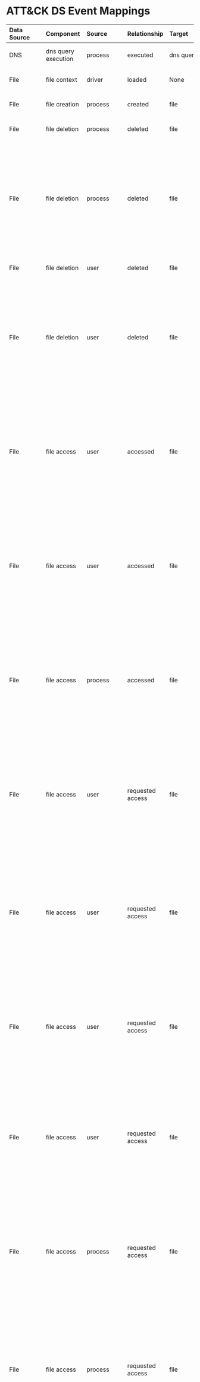 # ATT&CK DS Event Mappings

|Data Source|Component|Source|Relationship|Target|EventID|Event Name|Log Provider|Log Channel|Audit Category|Audit Sub-Category|Enable Commands| GPO Audit Policy|
| :---| :---| :---| :---| :---| :---| :---| :---| :---| :---| :---| :---| :---|
|DNS|dns query execution|process|executed|dns query|22|DNSEvent (DNS query).|Microsoft-Windows-Sysmon|Microsoft-Windows-Sysmon/Operational|DNSQuery|NA| `<DNSQuery onmatch="exclude" />` |NA|
|File|file context|driver|loaded|None|6|Driver loaded.|Microsoft-Windows-Sysmon|Microsoft-Windows-Sysmon/Operational|DriverLoad|NA| `<DriverLoad onmatch="exclude" />` |NA|
|File|file creation|process|created|file|11|FileCreate.|Microsoft-Windows-Sysmon|Microsoft-Windows-Sysmon/Operational|FileCreate|NA| `<FileCreate onmatch="exclude" />` |NA|
|File|file deletion|process|deleted|file|23|FileDelete (A file delete was detected).|Microsoft-Windows-Sysmon|Microsoft-Windows-Sysmon/Operational|FileDelete|NA| `<FileDelete onmatch="exclude" />` |NA|
|File|file deletion|process|deleted|file|4660|An object was deleted.|Microsoft-Windows-Security-Auditing|Security|Object Access|File System| `auditpol /set /subcategory:"File System" /success:enable /failure:enable` | Computer Configuration -> Windows Settings -> Security Settings -> Advanced Audit Policy Configuration -> System Audit Policies -> Object Access -> Audit File System |
|File|file deletion|user|deleted|file|23|FileDelete (A file delete was detected).|Microsoft-Windows-Sysmon|Microsoft-Windows-Sysmon/Operational|FileDelete|NA| `<FileDelete onmatch="exclude" />` |NA|
|File|file deletion|user|deleted|file|4660|An object was deleted.|Microsoft-Windows-Security-Auditing|Security|Object Access|File System| `auditpol /set /subcategory:"File System" /success:enable /failure:enable` | Computer Configuration -> Windows Settings -> Security Settings -> Advanced Audit Policy Configuration -> System Audit Policies -> Object Access -> Audit File System |
|File|file access|user|accessed|file|5145|A network share object was checked to see whether client can be granted desired access.|Microsoft-Windows-Security-Auditing|Security|Object Access|Detailed File Share| `auditpol /set /subcategory:"Detailed File Share" /success:enable /failure:enable` | Computer Configuration -> Windows Settings -> Security Settings -> Advanced Audit Policy Configuration -> System Audit Policies -> Object Access -> Audit Detailed File Share |
|File|file access|user|accessed|file|4663|An attempt was made to access an object.|Microsoft-Windows-Security-Auditing|Security|Object Access|File System| `auditpol /set /subcategory:"File System" /success:enable /failure:enable` | Computer Configuration -> Windows Settings -> Security Settings -> Advanced Audit Policy Configuration -> System Audit Policies -> Object Access -> Audit File System |
|File|file access|process|accessed|file|4663|An attempt was made to access an object.|Microsoft-Windows-Security-Auditing|Security|Object Access|File System| `auditpol /set /subcategory:"File System" /success:enable /failure:enable` | Computer Configuration -> Windows Settings -> Security Settings -> Advanced Audit Policy Configuration -> System Audit Policies -> Object Access -> Audit File System |
|File|file access|user|requested access|file|4656|A handle to an object was requested.|Microsoft-Windows-Security-Auditing|Security|Object Access|File System| `auditpol /set /subcategory:"File System" /success:enable /failure:enable` | Computer Configuration -> Windows Settings -> Security Settings -> Advanced Audit Policy Configuration -> System Audit Policies -> Object Access -> Audit File System |
|File|file access|user|requested access|file|4661|A handle to an object was requested.|Microsoft-Windows-Security-Auditing|Security|DS Access|Directory Service Access| `auditpol /set /subcategory:"Directory Service Access" /success:enable /failure:enable` | Computer Configuration -> Windows Settings -> Security Settings -> Advanced Audit Policy Configuration -> System Audit Policies -> DS Access -> Audit Directory Service Access |
|File|file access|user|requested access|file|4661|A handle to an object was requested.|Microsoft-Windows-Security-Auditing|Security|Object Access|SAM| `auditpol /set /subcategory:"SAM" /success:enable /failure:enable` | Computer Configuration -> Windows Settings -> Security Settings -> Advanced Audit Policy Configuration -> System Audit Policies -> Object Access -> Audit SAM |
|File|file access|user|requested access|file|4692|Backup of data protection master key was attempted.|Microsoft-Windows-Security-Auditing|Security|Detailed Tracking|DPAPI Activity| `auditpol /set /subcategory:"DPAPI Activity" /success:enable /failure:enable` | Computer Configuration -> Windows Settings -> Security Settings -> Advanced Audit Policy Configuration -> System Audit Policies -> Detailed Tracking -> Audit DPAPI Activity |
|File|file access|process|requested access|file|4656|A handle to an object was requested.|Microsoft-Windows-Security-Auditing|Security|Object Access|File System| `auditpol /set /subcategory:"File System" /success:enable /failure:enable` | Computer Configuration -> Windows Settings -> Security Settings -> Advanced Audit Policy Configuration -> System Audit Policies -> Object Access -> Audit File System |
|File|file access|process|requested access|file|4661|A handle to an object was requested.|Microsoft-Windows-Security-Auditing|Security|DS Access|Directory Service Access| `auditpol /set /subcategory:"Directory Service Access" /success:enable /failure:enable` | Computer Configuration -> Windows Settings -> Security Settings -> Advanced Audit Policy Configuration -> System Audit Policies -> DS Access -> Audit Directory Service Access |
|File|file access|process|requested access|file|4661|A handle to an object was requested.|Microsoft-Windows-Security-Auditing|Security|Object Access|SAM| `auditpol /set /subcategory:"SAM" /success:enable /failure:enable` | Computer Configuration -> Windows Settings -> Security Settings -> Advanced Audit Policy Configuration -> System Audit Policies -> Object Access -> Audit SAM |
|File|file modification|process|modified|file|2|A process changed a file creation time.|Microsoft-Windows-Sysmon|Microsoft-Windows-Sysmon/Operational|FileCreateTime|NA| `<FileCreateTime onmatch="exclude" />` |NA|
|File|file modification|process|modified|file|11|FileCreate.|Microsoft-Windows-Sysmon|Microsoft-Windows-Sysmon/Operational|FileCreate|NA| `<FileCreate onmatch="exclude" />` |NA|
|File|file modification|process|modified|file|4670|Permissions on an object were changed.|Microsoft-Windows-Security-Auditing|Security|Object Access|File System| `auditpol /set /subcategory:"File System" /success:enable /failure:enable` | Computer Configuration -> Windows Settings -> Security Settings -> Advanced Audit Policy Configuration -> System Audit Policies -> Object Access -> Audit File System |
|File|file modification|user|modified|file|4670|Permissions on an object were changed.|Microsoft-Windows-Security-Auditing|Security|Object Access|File System| `auditpol /set /subcategory:"File System" /success:enable /failure:enable` | Computer Configuration -> Windows Settings -> Security Settings -> Advanced Audit Policy Configuration -> System Audit Policies -> Object Access -> Audit File System |
|File|file share creation|user|created|file share|5142|A network share object was added.|Microsoft-Windows-Security-Auditing|Security|Object Access|File Share| `auditpol /set /subcategory:"File Share" /success:enable /failure:enable` | Computer Configuration -> Windows Settings -> Security Settings -> Advanced Audit Policy Configuration -> System Audit Policies -> Object Access -> Audit File Share |
|File|file share deletion|user|deleted|file share|5144|A network share object was deleted.|Microsoft-Windows-Security-Auditing|Security|Object Access|File Share| `auditpol /set /subcategory:"File Share" /success:enable /failure:enable` | Computer Configuration -> Windows Settings -> Security Settings -> Advanced Audit Policy Configuration -> System Audit Policies -> Object Access -> Audit File Share |
|File|file share access|user|accessed|file share|5140|A network share object was accessed.|Microsoft-Windows-Security-Auditing|Security|Object Access|File Share| `auditpol /set /subcategory:"File Share" /success:enable /failure:enable` | Computer Configuration -> Windows Settings -> Security Settings -> Advanced Audit Policy Configuration -> System Audit Policies -> Object Access -> Audit File Share |
|File|file share modification|user|modified|file share|5143|A network share object was modified.|Microsoft-Windows-Security-Auditing|Security|Object Access|File Share| `auditpol /set /subcategory:"File Share" /success:enable /failure:enable` | Computer Configuration -> Windows Settings -> Security Settings -> Advanced Audit Policy Configuration -> System Audit Policies -> Object Access -> Audit File Share |
|Logon session|logon session context|logon session|modified|None|4672|Special privileges assigned to new logon.|Microsoft-Windows-Security-Auditing|Security|Logon/Logoff|Special Logon| `auditpol /set /subcategory:"Special Logon" /success:enable /failure:enable` | Computer Configuration -> Windows Settings -> Security Settings -> Advanced Audit Policy Configuration -> System Audit Policies -> Logon/Logoff -> Audit Special Logon |
|Logon session|logon session creation|user|requested creation|logon session|4648|A logon was attempted using explicit credentials.|Microsoft-Windows-Security-Auditing|Security|Logon/Logoff|Logon| `auditpol /set /subcategory:"Logon" /success:enable /failure:enable` | Computer Configuration -> Windows Settings -> Security Settings -> Advanced Audit Policy Configuration -> System Audit Policies -> Logon/Logoff -> Audit Logon |
|Logon session|logon session creation|user|requested logon session creation from|ip|4648|A logon was attempted using explicit credentials.|Microsoft-Windows-Security-Auditing|Security|Logon/Logoff|Logon| `auditpol /set /subcategory:"Logon" /success:enable /failure:enable` | Computer Configuration -> Windows Settings -> Security Settings -> Advanced Audit Policy Configuration -> System Audit Policies -> Logon/Logoff -> Audit Logon |
|Logon session|logon session creation|user|requested logon session creation from|port|4648|A logon was attempted using explicit credentials.|Microsoft-Windows-Security-Auditing|Security|Logon/Logoff|Logon| `auditpol /set /subcategory:"Logon" /success:enable /failure:enable` | Computer Configuration -> Windows Settings -> Security Settings -> Advanced Audit Policy Configuration -> System Audit Policies -> Logon/Logoff -> Audit Logon |
|Logon session|logon session creation|user|created|logon session|4624|An account was successfully logged on.|Microsoft-Windows-Security-Auditing|Security|Logon/Logoff|Logon| `auditpol /set /subcategory:"Logon" /success:enable /failure:enable` | Computer Configuration -> Windows Settings -> Security Settings -> Advanced Audit Policy Configuration -> System Audit Policies -> Logon/Logoff -> Audit Logon |
|Logon session|logon session creation|user|created|logon session|4778|A session was reconnected to a Window Station.|Microsoft-Windows-Security-Auditing|Security|Logon/Logoff|Other Logon/Logoff Events| `auditpol /set /subcategory:"Other Logon/Logoff Events" /success:enable /failure:enable` | Computer Configuration -> Windows Settings -> Security Settings -> Advanced Audit Policy Configuration -> System Audit Policies -> Logon/Logoff -> Audit Other Logon/Logoff Events |
|Logon session|logon session creation|user|created|logon session|4964|Special groups have been assigned to a new logon.|Microsoft-Windows-Security-Auditing|Security|Logon/Logoff|Special Logon| `auditpol /set /subcategory:"Special Logon" /success:enable /failure:enable` | Computer Configuration -> Windows Settings -> Security Settings -> Advanced Audit Policy Configuration -> System Audit Policies -> Logon/Logoff -> Audit Special Logon |
|Logon session|logon session creation|user|created logon session from|ip|4624|An account was successfully logged on.|Microsoft-Windows-Security-Auditing|Security|Logon/Logoff|Logon| `auditpol /set /subcategory:"Logon" /success:enable /failure:enable` | Computer Configuration -> Windows Settings -> Security Settings -> Advanced Audit Policy Configuration -> System Audit Policies -> Logon/Logoff -> Audit Logon |
|Logon session|logon session creation|user|created logon session from|ip|4778|A session was reconnected to a Window Station.|Microsoft-Windows-Security-Auditing|Security|Logon/Logoff|Other Logon/Logoff Events| `auditpol /set /subcategory:"Other Logon/Logoff Events" /success:enable /failure:enable` | Computer Configuration -> Windows Settings -> Security Settings -> Advanced Audit Policy Configuration -> System Audit Policies -> Logon/Logoff -> Audit Other Logon/Logoff Events |
|Logon session|logon session creation|user|created logon session from|port|4624|An account was successfully logged on.|Microsoft-Windows-Security-Auditing|Security|Logon/Logoff|Logon| `auditpol /set /subcategory:"Logon" /success:enable /failure:enable` | Computer Configuration -> Windows Settings -> Security Settings -> Advanced Audit Policy Configuration -> System Audit Policies -> Logon/Logoff -> Audit Logon |
|Logon session|logon session creation|user|failed creation|host|4625|An account failed to log on.|Microsoft-Windows-Security-Auditing|Security|Logon/Logoff|Logon| `auditpol /set /subcategory:"Logon" /success:enable /failure:enable` | Computer Configuration -> Windows Settings -> Security Settings -> Advanced Audit Policy Configuration -> System Audit Policies -> Logon/Logoff -> Audit Logon |
|Logon session|logon session creation|user|failed creation|host|4625|An account failed to log on.|Microsoft-Windows-Security-Auditing|Security|Logon/Logoff|Account Lockout| `auditpol /set /subcategory:"Account Lockout" /success:enable /failure:enable` | Computer Configuration -> Windows Settings -> Security Settings -> Advanced Audit Policy Configuration -> System Audit Policies -> Logon/Logoff -> Audit Account Lockout |
|Logon session|logon session creation|user|failed logon session creation from|ip|4625|An account failed to log on.|Microsoft-Windows-Security-Auditing|Security|Logon/Logoff|Logon| `auditpol /set /subcategory:"Logon" /success:enable /failure:enable` | Computer Configuration -> Windows Settings -> Security Settings -> Advanced Audit Policy Configuration -> System Audit Policies -> Logon/Logoff -> Audit Logon |
|Logon session|logon session creation|user|failed logon session creation from|ip|4625|An account failed to log on.|Microsoft-Windows-Security-Auditing|Security|Logon/Logoff|Account Lockout| `auditpol /set /subcategory:"Account Lockout" /success:enable /failure:enable` | Computer Configuration -> Windows Settings -> Security Settings -> Advanced Audit Policy Configuration -> System Audit Policies -> Logon/Logoff -> Audit Account Lockout |
|Logon session|logon session creation|user|failed logon session creation from|port|4625|An account failed to log on.|Microsoft-Windows-Security-Auditing|Security|Logon/Logoff|Logon| `auditpol /set /subcategory:"Logon" /success:enable /failure:enable` | Computer Configuration -> Windows Settings -> Security Settings -> Advanced Audit Policy Configuration -> System Audit Policies -> Logon/Logoff -> Audit Logon |
|Logon session|logon session creation|user|failed logon session creation from|port|4625|An account failed to log on.|Microsoft-Windows-Security-Auditing|Security|Logon/Logoff|Account Lockout| `auditpol /set /subcategory:"Account Lockout" /success:enable /failure:enable` | Computer Configuration -> Windows Settings -> Security Settings -> Advanced Audit Policy Configuration -> System Audit Policies -> Logon/Logoff -> Audit Account Lockout |
|Logon session|logon session termination|user|requested termination|logon session|4647|User initiated logoff.|Microsoft-Windows-Security-Auditing|Security|Logon/Logoff|Logoff| `auditpol /set /subcategory:"Logoff" /success:enable /failure:enable` | Computer Configuration -> Windows Settings -> Security Settings -> Advanced Audit Policy Configuration -> System Audit Policies -> Logon/Logoff -> Audit Logoff |
|Logon session|logon session termination|user|terminated|logon session|4634|An account was logged off.|Microsoft-Windows-Security-Auditing|Security|Logon/Logoff|Logoff| `auditpol /set /subcategory:"Logoff" /success:enable /failure:enable` | Computer Configuration -> Windows Settings -> Security Settings -> Advanced Audit Policy Configuration -> System Audit Policies -> Logon/Logoff -> Audit Logoff |
|Module|module load|process|loaded|dll|7|Image loaded.|Microsoft-Windows-Sysmon|Microsoft-Windows-Sysmon/Operational|ImageLoad|NA| `<ImageLoad onmatch="exclude" />` |NA|
|Module|module load|process|loaded|executable|7|Image loaded.|Microsoft-Windows-Sysmon|Microsoft-Windows-Sysmon/Operational|ImageLoad|NA| `<ImageLoad onmatch="exclude" />` |NA|
|Named pipe|named pipe creation|process|created|pipe|17|PipeEvent (Pipe Created).|Microsoft-Windows-Sysmon|Microsoft-Windows-Sysmon/Operational|PipeEvent|NA| `<PipeEvent onmatch="exclude" />` |NA|
|Named pipe|named pipe connection|process|connected to|pipe|18|PipeEvent (Pipe Connected).|Microsoft-Windows-Sysmon|Microsoft-Windows-Sysmon/Operational|PipeEvent|NA| `<PipeEvent onmatch="exclude" />` |NA|
|Powershell log|powershell context|application host|started|None|400|Engine state is changed from None to Available.|PowerShell|Windows PowerShell|Engine Lifecycle|NA|NA|NA|
|Powershell log|powershell context|application domain|started|None|53504|Windows PowerShell has started an IPC listening thread on a process in AppDomain.|Microsoft-Windows-PowerShell|Microsoft-Windows-PowerShell/Operational|PowerShell Named Pipe IPC|NA|NA|NA|
|Powershell log|powershell execution|user|started|application host|4103|Module logging.|Microsoft-Windows-PowerShell|Microsoft-Windows-PowerShell/Operational|Executing Pipeline|NA|NA|NA|
|Powershell log|powershell execution|process|executed|command|4103|Module logging.|Microsoft-Windows-PowerShell|Microsoft-Windows-PowerShell/Operational|Executing Pipeline|NA|NA|NA|
|Powershell log|powershell execution|process|executed|command|4104|Script Block Logging.|Microsoft-Windows-PowerShell|Microsoft-Windows-PowerShell/Operational|Execute a Remote Command|NA|NA|NA|
|Process|process context|process|terminated|None|5|Process terminated.|Microsoft-Windows-Sysmon|Microsoft-Windows-Sysmon/Operational|ProcessTerminate|NA| `<ProcessTerminate onmatch="exclude" />` |NA|
|Process|process creation|user|created|process|4688|A new process has been created.|Microsoft-Windows-Security-Auditing|Security|Detailed Tracking|Process Creation| `auditpol /set /subcategory:"Process Creation" /success:enable /failure:enable` | Computer Configuration -> Windows Settings -> Security Settings -> Advanced Audit Policy Configuration -> System Audit Policies -> Detailed Tracking -> Audit Process Creation |
|Process|process creation|user|created|process|1|Process Creation.|Microsoft-Windows-Sysmon|Microsoft-Windows-Sysmon/Operational|ProcessCreate|NA| `<ProcessCreate onmatch="exclude" />` |NA|
|Process|process creation|process|created|process|4688|A new process has been created.|Microsoft-Windows-Security-Auditing|Security|Detailed Tracking|Process Creation| `auditpol /set /subcategory:"Process Creation" /success:enable /failure:enable` | Computer Configuration -> Windows Settings -> Security Settings -> Advanced Audit Policy Configuration -> System Audit Policies -> Detailed Tracking -> Audit Process Creation |
|Process|process creation|process|created|process|1|Process Creation.|Microsoft-Windows-Sysmon|Microsoft-Windows-Sysmon/Operational|ProcessCreate|NA| `<ProcessCreate onmatch="exclude" />` |NA|
|Process|process creation|process|created|thread|8|CreateRemoteThread.|Microsoft-Windows-Sysmon|Microsoft-Windows-Sysmon/Operational|CreateRemoteThread|NA| `<CreateRemoteThread onmatch="exclude" />` |NA|
|Process|process termination|user|terminated|process|4689|A process has exited.|Microsoft-Windows-Security-Auditing|Security|Detailed Tracking|Process Termination| `auditpol /set /subcategory:"Process Termination" /success:enable /failure:enable` | Computer Configuration -> Windows Settings -> Security Settings -> Advanced Audit Policy Configuration -> System Audit Policies -> Detailed Tracking -> Audit Process Termination |
|Process|process access|process|accessed|process|4663|An attempt was made to access an object.|Microsoft-Windows-Security-Auditing|Security|Object Access|Kernel Object| `auditpol /set /subcategory:"Kernel Object" /success:enable /failure:enable` | Computer Configuration -> Windows Settings -> Security Settings -> Advanced Audit Policy Configuration -> System Audit Policies -> Object Access -> Audit Kernel Object |
|Process|process access|process|accessed|process|10|ProcessAccess.|Microsoft-Windows-Sysmon|Microsoft-Windows-Sysmon/Operational|ProcessAccess|NA| `<ProcessAccess onmatch="exclude" />` |NA|
|Process|process access|process|requested access|process|4656|A handle to an object was requested.|Microsoft-Windows-Security-Auditing|Security|Object Access|Kernel Object| `auditpol /set /subcategory:"Kernel Object" /success:enable /failure:enable` | Computer Configuration -> Windows Settings -> Security Settings -> Advanced Audit Policy Configuration -> System Audit Policies -> Object Access -> Audit Kernel Object |
|Process|process network connection|process|connected to|port|5156|The Windows Filtering Platform has permitted a connection.|Microsoft-Windows-Security-Auditing|Security|Object Access|Filtering Platform Connection| `auditpol /set /subcategory:"Filtering Platform Connection" /success:enable /failure:enable` | Computer Configuration -> Windows Settings -> Security Settings -> Advanced Audit Policy Configuration -> System Audit Policies -> Object Access -> Audit Filtering Platform Connection |
|Process|process network connection|process|connected to|port|3|Network connection.|Microsoft-Windows-Sysmon|Microsoft-Windows-Sysmon/Operational|NetworkConnect|NA| `<NetworkConnect onmatch="exclude" />` |NA|
|Process|process network connection|process|connected to|ip|5156|The Windows Filtering Platform has permitted a connection.|Microsoft-Windows-Security-Auditing|Security|Object Access|Filtering Platform Connection| `auditpol /set /subcategory:"Filtering Platform Connection" /success:enable /failure:enable` | Computer Configuration -> Windows Settings -> Security Settings -> Advanced Audit Policy Configuration -> System Audit Policies -> Object Access -> Audit Filtering Platform Connection |
|Process|process network connection|process|connected to|ip|3|Network connection.|Microsoft-Windows-Sysmon|Microsoft-Windows-Sysmon/Operational|NetworkConnect|NA| `<NetworkConnect onmatch="exclude" />` |NA|
|Process|process network connection|process|connected to|host|3|Network connection.|Microsoft-Windows-Sysmon|Microsoft-Windows-Sysmon/Operational|NetworkConnect|NA| `<NetworkConnect onmatch="exclude" />` |NA|
|Process|process network connection|process|connected from|port|5156|The Windows Filtering Platform has permitted a connection.|Microsoft-Windows-Security-Auditing|Security|Object Access|Filtering Platform Connection| `auditpol /set /subcategory:"Filtering Platform Connection" /success:enable /failure:enable` | Computer Configuration -> Windows Settings -> Security Settings -> Advanced Audit Policy Configuration -> System Audit Policies -> Object Access -> Audit Filtering Platform Connection |
|Process|process network connection|process|connected from|port|3|Network connection.|Microsoft-Windows-Sysmon|Microsoft-Windows-Sysmon/Operational|NetworkConnect|NA| `<NetworkConnect onmatch="exclude" />` |NA|
|Process|process network connection|process|connected from|ip|5156|The Windows Filtering Platform has permitted a connection.|Microsoft-Windows-Security-Auditing|Security|Object Access|Filtering Platform Connection| `auditpol /set /subcategory:"Filtering Platform Connection" /success:enable /failure:enable` | Computer Configuration -> Windows Settings -> Security Settings -> Advanced Audit Policy Configuration -> System Audit Policies -> Object Access -> Audit Filtering Platform Connection |
|Process|process network connection|process|connected from|ip|3|Network connection.|Microsoft-Windows-Sysmon|Microsoft-Windows-Sysmon/Operational|NetworkConnect|NA| `<NetworkConnect onmatch="exclude" />` |NA|
|Process|process network connection|process|connected from|host|3|Network connection.|Microsoft-Windows-Sysmon|Microsoft-Windows-Sysmon/Operational|NetworkConnect|NA| `<NetworkConnect onmatch="exclude" />` |NA|
|Process|process network connection|user|connected to|port|3|Network connection.|Microsoft-Windows-Sysmon|Microsoft-Windows-Sysmon/Operational|NetworkConnect|NA| `<NetworkConnect onmatch="exclude" />` |NA|
|Process|process network connection|user|connected to|ip|3|Network connection.|Microsoft-Windows-Sysmon|Microsoft-Windows-Sysmon/Operational|NetworkConnect|NA| `<NetworkConnect onmatch="exclude" />` |NA|
|Process|process network connection|user|connected to|host|3|Network connection.|Microsoft-Windows-Sysmon|Microsoft-Windows-Sysmon/Operational|NetworkConnect|NA| `<NetworkConnect onmatch="exclude" />` |NA|
|Process|process network connection|user|connected from|port|3|Network connection.|Microsoft-Windows-Sysmon|Microsoft-Windows-Sysmon/Operational|NetworkConnect|NA| `<NetworkConnect onmatch="exclude" />` |NA|
|Process|process network connection|user|connected from|ip|3|Network connection.|Microsoft-Windows-Sysmon|Microsoft-Windows-Sysmon/Operational|NetworkConnect|NA| `<NetworkConnect onmatch="exclude" />` |NA|
|Process|process network connection|user|connected from|host|3|Network connection.|Microsoft-Windows-Sysmon|Microsoft-Windows-Sysmon/Operational|NetworkConnect|NA| `<NetworkConnect onmatch="exclude" />` |NA|
|Process|process network connection|host|blocked connection on|process|5031|The Windows Firewall Service blocked an application from accepting incoming connections on the network.|Microsoft-Windows-Security-Auditing|Security|Object Access|Filtering Platform Connection| `auditpol /set /subcategory:"Filtering Platform Connection" /success:enable /failure:enable` | Computer Configuration -> Windows Settings -> Security Settings -> Advanced Audit Policy Configuration -> System Audit Policies -> Object Access -> Audit Filtering Platform Connection |
|Process|process network connection|host|blocked connection to|process|5157|The Windows Filtering Platform has blocked a connection.|Microsoft-Windows-Security-Auditing|Security|Object Access|Filtering Platform Connection| `auditpol /set /subcategory:"Filtering Platform Connection" /success:enable /failure:enable` | Computer Configuration -> Windows Settings -> Security Settings -> Advanced Audit Policy Configuration -> System Audit Policies -> Object Access -> Audit Filtering Platform Connection |
|Process|process network connection|host|blocked connection to|ip|5157|The Windows Filtering Platform has blocked a connection.|Microsoft-Windows-Security-Auditing|Security|Object Access|Filtering Platform Connection| `auditpol /set /subcategory:"Filtering Platform Connection" /success:enable /failure:enable` | Computer Configuration -> Windows Settings -> Security Settings -> Advanced Audit Policy Configuration -> System Audit Policies -> Object Access -> Audit Filtering Platform Connection |
|Process|process network connection|host|blocked connection to|port|5157|The Windows Filtering Platform has blocked a connection.|Microsoft-Windows-Security-Auditing|Security|Object Access|Filtering Platform Connection| `auditpol /set /subcategory:"Filtering Platform Connection" /success:enable /failure:enable` | Computer Configuration -> Windows Settings -> Security Settings -> Advanced Audit Policy Configuration -> System Audit Policies -> Object Access -> Audit Filtering Platform Connection |
|Process|process network connection|host|blocked connection from|process|5157|The Windows Filtering Platform has blocked a connection.|Microsoft-Windows-Security-Auditing|Security|Object Access|Filtering Platform Connection| `auditpol /set /subcategory:"Filtering Platform Connection" /success:enable /failure:enable` | Computer Configuration -> Windows Settings -> Security Settings -> Advanced Audit Policy Configuration -> System Audit Policies -> Object Access -> Audit Filtering Platform Connection |
|Process|process network connection|host|blocked connection from|ip|5157|The Windows Filtering Platform has blocked a connection.|Microsoft-Windows-Security-Auditing|Security|Object Access|Filtering Platform Connection| `auditpol /set /subcategory:"Filtering Platform Connection" /success:enable /failure:enable` | Computer Configuration -> Windows Settings -> Security Settings -> Advanced Audit Policy Configuration -> System Audit Policies -> Object Access -> Audit Filtering Platform Connection |
|Process|process network connection|host|blocked connection from|port|5157|The Windows Filtering Platform has blocked a connection.|Microsoft-Windows-Security-Auditing|Security|Object Access|Filtering Platform Connection| `auditpol /set /subcategory:"Filtering Platform Connection" /success:enable /failure:enable` | Computer Configuration -> Windows Settings -> Security Settings -> Advanced Audit Policy Configuration -> System Audit Policies -> Object Access -> Audit Filtering Platform Connection |
|Process|process network connection|process|attempted connection to|ip|5157|The Windows Filtering Platform has blocked a connection.|Microsoft-Windows-Security-Auditing|Security|Object Access|Filtering Platform Connection| `auditpol /set /subcategory:"Filtering Platform Connection" /success:enable /failure:enable` | Computer Configuration -> Windows Settings -> Security Settings -> Advanced Audit Policy Configuration -> System Audit Policies -> Object Access -> Audit Filtering Platform Connection |
|Process|process network connection|process|attempted connection to|port|5157|The Windows Filtering Platform has blocked a connection.|Microsoft-Windows-Security-Auditing|Security|Object Access|Filtering Platform Connection| `auditpol /set /subcategory:"Filtering Platform Connection" /success:enable /failure:enable` | Computer Configuration -> Windows Settings -> Security Settings -> Advanced Audit Policy Configuration -> System Audit Policies -> Object Access -> Audit Filtering Platform Connection |
|Process|process network connection|process|attempted connection from|ip|5157|The Windows Filtering Platform has blocked a connection.|Microsoft-Windows-Security-Auditing|Security|Object Access|Filtering Platform Connection| `auditpol /set /subcategory:"Filtering Platform Connection" /success:enable /failure:enable` | Computer Configuration -> Windows Settings -> Security Settings -> Advanced Audit Policy Configuration -> System Audit Policies -> Object Access -> Audit Filtering Platform Connection |
|Process|process network connection|process|attempted connection from|port|5157|The Windows Filtering Platform has blocked a connection.|Microsoft-Windows-Security-Auditing|Security|Object Access|Filtering Platform Connection| `auditpol /set /subcategory:"Filtering Platform Connection" /success:enable /failure:enable` | Computer Configuration -> Windows Settings -> Security Settings -> Advanced Audit Policy Configuration -> System Audit Policies -> Object Access -> Audit Filtering Platform Connection |
|Process|process network connection|host|permitted listener on|process|5154|The Windows Filtering Platform has permitted an application or service to listen on a port for incoming connections.|Microsoft-Windows-Security-Auditing|Security|Object Access|Filtering Platform Connection| `auditpol /set /subcategory:"Filtering Platform Connection" /success:enable /failure:enable` | Computer Configuration -> Windows Settings -> Security Settings -> Advanced Audit Policy Configuration -> System Audit Policies -> Object Access -> Audit Filtering Platform Connection |
|Process|process network connection|host|permitted listener on|ip|5154|The Windows Filtering Platform has permitted an application or service to listen on a port for incoming connections.|Microsoft-Windows-Security-Auditing|Security|Object Access|Filtering Platform Connection| `auditpol /set /subcategory:"Filtering Platform Connection" /success:enable /failure:enable` | Computer Configuration -> Windows Settings -> Security Settings -> Advanced Audit Policy Configuration -> System Audit Policies -> Object Access -> Audit Filtering Platform Connection |
|Process|process network connection|host|permitted listener on|port|5154|The Windows Filtering Platform has permitted an application or service to listen on a port for incoming connections.|Microsoft-Windows-Security-Auditing|Security|Object Access|Filtering Platform Connection| `auditpol /set /subcategory:"Filtering Platform Connection" /success:enable /failure:enable` | Computer Configuration -> Windows Settings -> Security Settings -> Advanced Audit Policy Configuration -> System Audit Policies -> Object Access -> Audit Filtering Platform Connection |
|Process|process network connection|process|listened on|port|5154|The Windows Filtering Platform has permitted an application or service to listen on a port for incoming connections.|Microsoft-Windows-Security-Auditing|Security|Object Access|Filtering Platform Connection| `auditpol /set /subcategory:"Filtering Platform Connection" /success:enable /failure:enable` | Computer Configuration -> Windows Settings -> Security Settings -> Advanced Audit Policy Configuration -> System Audit Policies -> Object Access -> Audit Filtering Platform Connection |
|Process|process network connection|host|blocked listener on|process|5155|The Windows Filtering Platform has blocked an application or service from listening on a port for incoming connections.|Microsoft-Windows-Security-Auditing|Security|Object Access|Filtering Platform Connection| `auditpol /set /subcategory:"Filtering Platform Connection" /success:enable /failure:enable` | Computer Configuration -> Windows Settings -> Security Settings -> Advanced Audit Policy Configuration -> System Audit Policies -> Object Access -> Audit Filtering Platform Connection |
|Process|process network connection|host|blocked listener on|ip|5155|The Windows Filtering Platform has blocked an application or service from listening on a port for incoming connections.|Microsoft-Windows-Security-Auditing|Security|Object Access|Filtering Platform Connection| `auditpol /set /subcategory:"Filtering Platform Connection" /success:enable /failure:enable` | Computer Configuration -> Windows Settings -> Security Settings -> Advanced Audit Policy Configuration -> System Audit Policies -> Object Access -> Audit Filtering Platform Connection |
|Process|process network connection|host|blocked listener on|port|5155|The Windows Filtering Platform has blocked an application or service from listening on a port for incoming connections.|Microsoft-Windows-Security-Auditing|Security|Object Access|Filtering Platform Connection| `auditpol /set /subcategory:"Filtering Platform Connection" /success:enable /failure:enable` | Computer Configuration -> Windows Settings -> Security Settings -> Advanced Audit Policy Configuration -> System Audit Policies -> Object Access -> Audit Filtering Platform Connection |
|Process|process network connection|process|attempted to listen on|port|5155|The Windows Filtering Platform has blocked an application or service from listening on a port for incoming connections.|Microsoft-Windows-Security-Auditing|Security|Object Access|Filtering Platform Connection| `auditpol /set /subcategory:"Filtering Platform Connection" /success:enable /failure:enable` | Computer Configuration -> Windows Settings -> Security Settings -> Advanced Audit Policy Configuration -> System Audit Policies -> Object Access -> Audit Filtering Platform Connection |
|Process|process network connection|host|permitted local port bind on|process|5158|The Windows Filtering Platform has permitted a bind to a local port.|Microsoft-Windows-Security-Auditing|Security|Object Access|Filtering Platform Connection| `auditpol /set /subcategory:"Filtering Platform Connection" /success:enable /failure:enable` | Computer Configuration -> Windows Settings -> Security Settings -> Advanced Audit Policy Configuration -> System Audit Policies -> Object Access -> Audit Filtering Platform Connection |
|Process|process network connection|host|permitted local port bind on|ip|5158|The Windows Filtering Platform has permitted a bind to a local port.|Microsoft-Windows-Security-Auditing|Security|Object Access|Filtering Platform Connection| `auditpol /set /subcategory:"Filtering Platform Connection" /success:enable /failure:enable` | Computer Configuration -> Windows Settings -> Security Settings -> Advanced Audit Policy Configuration -> System Audit Policies -> Object Access -> Audit Filtering Platform Connection |
|Process|process network connection|host|permitted local port bind on|port|5158|The Windows Filtering Platform has permitted a bind to a local port.|Microsoft-Windows-Security-Auditing|Security|Object Access|Filtering Platform Connection| `auditpol /set /subcategory:"Filtering Platform Connection" /success:enable /failure:enable` | Computer Configuration -> Windows Settings -> Security Settings -> Advanced Audit Policy Configuration -> System Audit Policies -> Object Access -> Audit Filtering Platform Connection |
|Process|process network connection|process|bound to|port|5158|The Windows Filtering Platform has permitted a bind to a local port.|Microsoft-Windows-Security-Auditing|Security|Object Access|Filtering Platform Connection| `auditpol /set /subcategory:"Filtering Platform Connection" /success:enable /failure:enable` | Computer Configuration -> Windows Settings -> Security Settings -> Advanced Audit Policy Configuration -> System Audit Policies -> Object Access -> Audit Filtering Platform Connection |
|Process|process network connection|host|blocked local port bind on|process|5159|The Windows Filtering Platform has blocked a bind to a local port.|Microsoft-Windows-Security-Auditing|Security|Object Access|Filtering Platform Connection| `auditpol /set /subcategory:"Filtering Platform Connection" /success:enable /failure:enable` | Computer Configuration -> Windows Settings -> Security Settings -> Advanced Audit Policy Configuration -> System Audit Policies -> Object Access -> Audit Filtering Platform Connection |
|Process|process network connection|host|blocked local port bind on|ip|5159|The Windows Filtering Platform has blocked a bind to a local port.|Microsoft-Windows-Security-Auditing|Security|Object Access|Filtering Platform Connection| `auditpol /set /subcategory:"Filtering Platform Connection" /success:enable /failure:enable` | Computer Configuration -> Windows Settings -> Security Settings -> Advanced Audit Policy Configuration -> System Audit Policies -> Object Access -> Audit Filtering Platform Connection |
|Process|process network connection|host|blocked local port bind on|port|5159|The Windows Filtering Platform has blocked a bind to a local port.|Microsoft-Windows-Security-Auditing|Security|Object Access|Filtering Platform Connection| `auditpol /set /subcategory:"Filtering Platform Connection" /success:enable /failure:enable` | Computer Configuration -> Windows Settings -> Security Settings -> Advanced Audit Policy Configuration -> System Audit Policies -> Object Access -> Audit Filtering Platform Connection |
|Process|process network connection|process|attempted to bind on|port|5159|The Windows Filtering Platform has blocked a bind to a local port.|Microsoft-Windows-Security-Auditing|Security|Object Access|Filtering Platform Connection| `auditpol /set /subcategory:"Filtering Platform Connection" /success:enable /failure:enable` | Computer Configuration -> Windows Settings -> Security Settings -> Advanced Audit Policy Configuration -> System Audit Policies -> Object Access -> Audit Filtering Platform Connection |
|Schedule Task|schedule task creation|user|created|schedule task|4698|A scheduled task was created.|Microsoft-Windows-Security-Auditing|Security|Object Access|Other Object Access Events| `auditpol /set /subcategory:"Other Object Access Events" /success:enable /failure:enable` | Computer Configuration -> Windows Settings -> Security Settings -> Advanced Audit Policy Configuration -> System Audit Policies -> Object Access -> Audit Other Object Access Events |
|Schedule Task|schedule task deletion|user|deleted|schedule task|4699|A scheduled task was deleted.|Microsoft-Windows-Security-Auditing|Security|Object Access|Other Object Access Events| `auditpol /set /subcategory:"Other Object Access Events" /success:enable /failure:enable` | Computer Configuration -> Windows Settings -> Security Settings -> Advanced Audit Policy Configuration -> System Audit Policies -> Object Access -> Audit Other Object Access Events |
|Schedule Task|schedule task enable|user|enabled|schedule task|4700|A scheduled task was enabled.|Microsoft-Windows-Security-Auditing|Security|Object Access|Other Object Access Events| `auditpol /set /subcategory:"Other Object Access Events" /success:enable /failure:enable` | Computer Configuration -> Windows Settings -> Security Settings -> Advanced Audit Policy Configuration -> System Audit Policies -> Object Access -> Audit Other Object Access Events |
|Schedule Task|schedule task disable|user|disabled|schedule task|4701|A scheduled task was disabled.|Microsoft-Windows-Security-Auditing|Security|Object Access|Other Object Access Events| `auditpol /set /subcategory:"Other Object Access Events" /success:enable /failure:enable` | Computer Configuration -> Windows Settings -> Security Settings -> Advanced Audit Policy Configuration -> System Audit Policies -> Object Access -> Audit Other Object Access Events |
|Schedule Task|schedule task modification|user|modified|schedule task|4702|A scheduled task was updated.|Microsoft-Windows-Security-Auditing|Security|Object Access|Other Object Access Events| `auditpol /set /subcategory:"Other Object Access Events" /success:enable /failure:enable` | Computer Configuration -> Windows Settings -> Security Settings -> Advanced Audit Policy Configuration -> System Audit Policies -> Object Access -> Audit Other Object Access Events |
|Service|service context|service|started|None|4|Sysmon service state changed.|Microsoft-Windows-Sysmon|Microsoft-Windows-Sysmon/Operational|ServiceStateChange|NA| `<ServiceStateChange onmatch="exclude" />` |NA|
|Service|service context|service|started|None|5024|The Windows Firewall Service has started successfully.|Microsoft-Windows-Security-Auditing|Security|System|Other System Events| `auditpol /set /subcategory:"Other System Events" /success:enable /failure:enable` | Computer Configuration -> Windows Settings -> Security Settings -> Advanced Audit Policy Configuration -> System Audit Policies -> System -> Audit Other System Events |
|Service|service context|service|stopped|None|4|Sysmon service state changed.|Microsoft-Windows-Sysmon|Microsoft-Windows-Sysmon/Operational|ServiceStateChange|NA| `<ServiceStateChange onmatch="exclude" />` |NA|
|Service|service context|service|stopped|None|5025|The Windows Firewall Service has been stopped.|Microsoft-Windows-Security-Auditing|Security|System|Other System Events| `auditpol /set /subcategory:"Other System Events" /success:enable /failure:enable` | Computer Configuration -> Windows Settings -> Security Settings -> Advanced Audit Policy Configuration -> System Audit Policies -> System -> Audit Other System Events |
|Service|service creation|user|created|service|4697|A service was installed in the system.|Microsoft-Windows-Security-Auditing|Security|System|Security System Extension| `auditpol /set /subcategory:"Security System Extension" /success:enable /failure:enable` | Computer Configuration -> Windows Settings -> Security Settings -> Advanced Audit Policy Configuration -> System Audit Policies -> System -> Audit Security System Extension |
|Service|service creation|user|created|service|7045|A new service was installed in the system.|Service Control Manager|System|NA|NA|NA|NA|
|Service|service access|user|requested access|service|4656|A handle to an object was requested.|Microsoft-Windows-Security-Auditing|Security|Object Access|Other Object Access Events| `auditpol /set /subcategory:"Other Object Access Events" /success:enable /failure:enable` | Computer Configuration -> Windows Settings -> Security Settings -> Advanced Audit Policy Configuration -> System Audit Policies -> Object Access -> Audit Other Object Access Events |
|User Account|user account creation|user|created|user|4720|A user account was created.|Microsoft-Windows-Security-Auditing|Security|Account Management|User Account Management| `auditpol /set /subcategory:"User Account Management" /success:enable /failure:enable` | Computer Configuration -> Windows Settings -> Security Settings -> Advanced Audit Policy Configuration -> System Audit Policies -> Account Management -> Audit User Account Management |
|User Account|user account deletion|user|deleted|user|4726|A user account was deleted.|Microsoft-Windows-Security-Auditing|Security|Account Management|User Account Management| `auditpol /set /subcategory:"User Account Management" /success:enable /failure:enable` | Computer Configuration -> Windows Settings -> Security Settings -> Advanced Audit Policy Configuration -> System Audit Policies -> Account Management -> Audit User Account Management |
|User Account|user account enable|user|enabled|user|4722|A user account was enabled.|Microsoft-Windows-Security-Auditing|Security|Account Management|User Account Management| `auditpol /set /subcategory:"User Account Management" /success:enable /failure:enable` | Computer Configuration -> Windows Settings -> Security Settings -> Advanced Audit Policy Configuration -> System Audit Policies -> Account Management -> Audit User Account Management |
|User Account|user account disable|user|disabled|user|4725|A user account was disabled.|Microsoft-Windows-Security-Auditing|Security|Account Management|User Account Management| `auditpol /set /subcategory:"User Account Management" /success:enable /failure:enable` | Computer Configuration -> Windows Settings -> Security Settings -> Advanced Audit Policy Configuration -> System Audit Policies -> Account Management -> Audit User Account Management |
|User Account|user account lock|user|locked|user|4740|A user account was locked out.|Microsoft-Windows-Security-Auditing|Security|Account Management|User Account Management| `auditpol /set /subcategory:"User Account Management" /success:enable /failure:enable` | Computer Configuration -> Windows Settings -> Security Settings -> Advanced Audit Policy Configuration -> System Audit Policies -> Account Management -> Audit User Account Management |
|User Account|user account unlock|user|unlocked|user|4767|A user account was unlocked.|Microsoft-Windows-Security-Auditing|Security|Account Management|User Account Management| `auditpol /set /subcategory:"User Account Management" /success:enable /failure:enable` | Computer Configuration -> Windows Settings -> Security Settings -> Advanced Audit Policy Configuration -> System Audit Policies -> Account Management -> Audit User Account Management |
|User Account|user account modification|user|requested modification|user|4723|An attempt was made to change an account's password.|Microsoft-Windows-Security-Auditing|Security|Account Management|User Account Management| `auditpol /set /subcategory:"User Account Management" /success:enable /failure:enable` | Computer Configuration -> Windows Settings -> Security Settings -> Advanced Audit Policy Configuration -> System Audit Policies -> Account Management -> Audit User Account Management |
|User Account|user account modification|user|requested modification|user|4724|An attempt was made to reset an account's password.|Microsoft-Windows-Security-Auditing|Security|Account Management|User Account Management| `auditpol /set /subcategory:"User Account Management" /success:enable /failure:enable` | Computer Configuration -> Windows Settings -> Security Settings -> Advanced Audit Policy Configuration -> System Audit Policies -> Account Management -> Audit User Account Management |
|User Account|user account modification|user|modified|user|4738|A user account was changed.|Microsoft-Windows-Security-Auditing|Security|Account Management|User Account Management| `auditpol /set /subcategory:"User Account Management" /success:enable /failure:enable` | Computer Configuration -> Windows Settings -> Security Settings -> Advanced Audit Policy Configuration -> System Audit Policies -> Account Management -> Audit User Account Management |
|User Account|user account modification|user|modified|user|4781|The name of an account was changed.|Microsoft-Windows-Security-Auditing|Security|Account Management|User Account Management| `auditpol /set /subcategory:"User Account Management" /success:enable /failure:enable` | Computer Configuration -> Windows Settings -> Security Settings -> Advanced Audit Policy Configuration -> System Audit Policies -> Account Management -> Audit User Account Management |
|User Account|user account modification|user|granted access|user|4717|System security access was granted to an account.|Microsoft-Windows-Security-Auditing|Security|Policy Change|Authentication Policy Change| `auditpol /set /subcategory:"Authentication Policy Change" /success:enable /failure:enable` | Computer Configuration -> Windows Settings -> Security Settings -> Advanced Audit Policy Configuration -> System Audit Policies -> Policy Change -> Audit Authentication Policy Change |
|User Account|user account modification|user|removed access|user|4718|System security access was removed from an account.|Microsoft-Windows-Security-Auditing|Security|Policy Change|Authentication Policy Change| `auditpol /set /subcategory:"Authentication Policy Change" /success:enable /failure:enable` | Computer Configuration -> Windows Settings -> Security Settings -> Advanced Audit Policy Configuration -> System Audit Policies -> Policy Change -> Audit Authentication Policy Change |
|Windows active directory|active directory service creation|user|created|ad object|5137|A directory service object was created.|Microsoft-Windows-Security-Auditing|Security|DS Access|Directory Service Changes| `auditpol /set /subcategory:"Directory Service Changes" /success:enable /failure:enable` | Computer Configuration -> Windows Settings -> Security Settings -> Advanced Audit Policy Configuration -> System Audit Policies -> DS Access -> Audit Directory Service Changes |
|Windows active directory|active directory service deletion|user|deleted|ad object|5141|A directory service object was deleted.|Microsoft-Windows-Security-Auditing|Security|DS Access|Directory Service Changes| `auditpol /set /subcategory:"Directory Service Changes" /success:enable /failure:enable` | Computer Configuration -> Windows Settings -> Security Settings -> Advanced Audit Policy Configuration -> System Audit Policies -> DS Access -> Audit Directory Service Changes |
|Windows active directory|active directory service deletion|user|undeleted|ad object|5138|A directory service object was undeleted.|Microsoft-Windows-Security-Auditing|Security|DS Access|Directory Service Changes| `auditpol /set /subcategory:"Directory Service Changes" /success:enable /failure:enable` | Computer Configuration -> Windows Settings -> Security Settings -> Advanced Audit Policy Configuration -> System Audit Policies -> DS Access -> Audit Directory Service Changes |
|Windows active directory|active directory service access|process|requested access|ad object|4661|A handle to an object was requested.|Microsoft-Windows-Security-Auditing|Security|DS Access|Directory Service Access| `auditpol /set /subcategory:"Directory Service Access" /success:enable /failure:enable` | Computer Configuration -> Windows Settings -> Security Settings -> Advanced Audit Policy Configuration -> System Audit Policies -> DS Access -> Audit Directory Service Access |
|Windows active directory|active directory service access|user|requested access|ad object|4661|A handle to an object was requested.|Microsoft-Windows-Security-Auditing|Security|DS Access|Directory Service Access| `auditpol /set /subcategory:"Directory Service Access" /success:enable /failure:enable` | Computer Configuration -> Windows Settings -> Security Settings -> Advanced Audit Policy Configuration -> System Audit Policies -> DS Access -> Audit Directory Service Access |
|Windows active directory|active directory service access|user|accessed|ad object|4662|An operation was performed on an object.|Microsoft-Windows-Security-Auditing|Security|DS Access|Directory Service Access| `auditpol /set /subcategory:"Directory Service Access" /success:enable /failure:enable` | Computer Configuration -> Windows Settings -> Security Settings -> Advanced Audit Policy Configuration -> System Audit Policies -> DS Access -> Audit Directory Service Access |
|Windows active directory|active directory service modification|user|modified|ad object|5136|A directory service object was modified.|Microsoft-Windows-Security-Auditing|Security|DS Access|Directory Service Changes| `auditpol /set /subcategory:"Directory Service Changes" /success:enable /failure:enable` | Computer Configuration -> Windows Settings -> Security Settings -> Advanced Audit Policy Configuration -> System Audit Policies -> DS Access -> Audit Directory Service Changes |
|Windows active directory|active directory service modification|user|modified|ad object|5139|A directory service object was moved.|Microsoft-Windows-Security-Auditing|Security|DS Access|Directory Service Changes| `auditpol /set /subcategory:"Directory Service Changes" /success:enable /failure:enable` | Computer Configuration -> Windows Settings -> Security Settings -> Advanced Audit Policy Configuration -> System Audit Policies -> DS Access -> Audit Directory Service Changes |
|Windows registry|windows registry key creation|process|created|windows registry key|12|RegistryEvent (Object create and delete).|Microsoft-Windows-Sysmon|Microsoft-Windows-Sysmon/Operational|RegistryEvent|NA| `<RegistryEvent onmatch="exclude" />` |NA|
|Windows registry|windows registry key creation|process|created|windows registry key value|12|RegistryEvent (Object create and delete).|Microsoft-Windows-Sysmon|Microsoft-Windows-Sysmon/Operational|RegistryEvent|NA| `<RegistryEvent onmatch="exclude" />` |NA|
|Windows registry|windows registry key deletion|user|deleted|windows registry key|4660|An object was deleted.|Microsoft-Windows-Security-Auditing|Security|Object Access|Registry| `auditpol /set /subcategory:"Registry" /success:enable /failure:enable` | Computer Configuration -> Windows Settings -> Security Settings -> Advanced Audit Policy Configuration -> System Audit Policies -> Object Access -> Audit Registry |
|Windows registry|windows registry key deletion|process|deleted|windows registry key|12|RegistryEvent (Object create and delete).|Microsoft-Windows-Sysmon|Microsoft-Windows-Sysmon/Operational|RegistryEvent|NA| `<RegistryEvent onmatch="exclude" />` |NA|
|Windows registry|windows registry key deletion|process|deleted|windows registry key|4660|An object was deleted.|Microsoft-Windows-Security-Auditing|Security|Object Access|Registry| `auditpol /set /subcategory:"Registry" /success:enable /failure:enable` | Computer Configuration -> Windows Settings -> Security Settings -> Advanced Audit Policy Configuration -> System Audit Policies -> Object Access -> Audit Registry |
|Windows registry|windows registry key deletion|process|deleted|windows registry key value|12|RegistryEvent (Object create and delete).|Microsoft-Windows-Sysmon|Microsoft-Windows-Sysmon/Operational|RegistryEvent|NA| `<RegistryEvent onmatch="exclude" />` |NA|
|Windows registry|windows registry key modification|process|modified|windows registry key|13|RegistryEvent (Value Set).|Microsoft-Windows-Sysmon|Microsoft-Windows-Sysmon/Operational|RegistryEvent|NA| `<RegistryEvent onmatch="exclude" />` |NA|
|Windows registry|windows registry key modification|process|modified|windows registry key|14|RegistryEvent (Key and Value Rename).|Microsoft-Windows-Sysmon|Microsoft-Windows-Sysmon/Operational|RegistryEvent|NA| `<RegistryEvent onmatch="exclude" />` |NA|
|Windows registry|windows registry key modification|process|modified|windows registry key|4670|Permissions on an object were changed.|Microsoft-Windows-Security-Auditing|Security|Object Access|Registry| `auditpol /set /subcategory:"Registry" /success:enable /failure:enable` | Computer Configuration -> Windows Settings -> Security Settings -> Advanced Audit Policy Configuration -> System Audit Policies -> Object Access -> Audit Registry |
|Windows registry|windows registry key modification|process|modified|windows registry key value|13|RegistryEvent (Value Set).|Microsoft-Windows-Sysmon|Microsoft-Windows-Sysmon/Operational|RegistryEvent|NA| `<RegistryEvent onmatch="exclude" />` |NA|
|Windows registry|windows registry key modification|process|modified|windows registry key value|14|RegistryEvent (Key and Value Rename).|Microsoft-Windows-Sysmon|Microsoft-Windows-Sysmon/Operational|RegistryEvent|NA| `<RegistryEvent onmatch="exclude" />` |NA|
|Windows registry|windows registry key modification|process|modified|windows registry key value|4657|A registry value was modified.|Microsoft-Windows-Security-Auditing|Security|Object Access|Registry| `auditpol /set /subcategory:"Registry" /success:enable /failure:enable` | Computer Configuration -> Windows Settings -> Security Settings -> Advanced Audit Policy Configuration -> System Audit Policies -> Object Access -> Audit Registry |
|Windows registry|windows registry key modification|user|modified|windows registry key|4670|Permissions on an object were changed.|Microsoft-Windows-Security-Auditing|Security|Object Access|Registry| `auditpol /set /subcategory:"Registry" /success:enable /failure:enable` | Computer Configuration -> Windows Settings -> Security Settings -> Advanced Audit Policy Configuration -> System Audit Policies -> Object Access -> Audit Registry |
|Windows registry|windows registry key modification|user|modified|windows registry key value|4657|A registry value was modified.|Microsoft-Windows-Security-Auditing|Security|Object Access|Registry| `auditpol /set /subcategory:"Registry" /success:enable /failure:enable` | Computer Configuration -> Windows Settings -> Security Settings -> Advanced Audit Policy Configuration -> System Audit Policies -> Object Access -> Audit Registry |
|Windows registry|Windows registry key access|process|accessed|windows registry key|4663|An attempt was made to access an object.|Microsoft-Windows-Security-Auditing|Security|Object Access|Registry| `auditpol /set /subcategory:"Registry" /success:enable /failure:enable` | Computer Configuration -> Windows Settings -> Security Settings -> Advanced Audit Policy Configuration -> System Audit Policies -> Object Access -> Audit Registry |
|Windows registry|Windows registry key access|user|accessed|windows registry key|4663|An attempt was made to access an object.|Microsoft-Windows-Security-Auditing|Security|Object Access|Registry| `auditpol /set /subcategory:"Registry" /success:enable /failure:enable` | Computer Configuration -> Windows Settings -> Security Settings -> Advanced Audit Policy Configuration -> System Audit Policies -> Object Access -> Audit Registry |
|Windows registry|Windows registry key access|process|requested access|windows registry key|4656|A handle to an object was requested.|Microsoft-Windows-Security-Auditing|Security|Object Access|Registry| `auditpol /set /subcategory:"Registry" /success:enable /failure:enable` | Computer Configuration -> Windows Settings -> Security Settings -> Advanced Audit Policy Configuration -> System Audit Policies -> Object Access -> Audit Registry |
|Windows registry|Windows registry key access|user|requested access|windows registry key|4656|A handle to an object was requested.|Microsoft-Windows-Security-Auditing|Security|Object Access|Registry| `auditpol /set /subcategory:"Registry" /success:enable /failure:enable` | Computer Configuration -> Windows Settings -> Security Settings -> Advanced Audit Policy Configuration -> System Audit Policies -> Object Access -> Audit Registry |
|WMI object|wmi object context|wmi subscription|created|None|5861|WMI permanent event created.|Microsoft-Windows-WMI-Activity|Microsoft-Windows-WMI-Activity/Operational|NA|NA|NA|NA|
|WMI object|wmi object creation|user|created|wmi filter|19|WmiEvent (WmiEventFilter activity detected).|Microsoft-Windows-Sysmon|Microsoft-Windows-Sysmon/Operational|WmiEvent|NA| `<WmiEvent onmatch="exclude" />` |NA|
|WMI object|wmi object creation|user|created|wmi consumer|20|WmiEvent (WmiEventConsumer activity detected).|Microsoft-Windows-Sysmon|Microsoft-Windows-Sysmon/Operational|WmiEvent|NA| `<WmiEvent onmatch="exclude" />` |NA|
|WMI object|wmi object creation|user|created|wmi subscription|21|WmiEvent (WmiEventConsumerToFilter activity detected).|Microsoft-Windows-Sysmon|Microsoft-Windows-Sysmon/Operational|WmiEvent|NA| `<WmiEvent onmatch="exclude" />` |NA|
|WMI object|wmi object deletion|user|deleted|wmi filter|19|WmiEvent (WmiEventFilter activity detected).|Microsoft-Windows-Sysmon|Microsoft-Windows-Sysmon/Operational|WmiEvent|NA| `<WmiEvent onmatch="exclude" />` |NA|
|WMI object|wmi object deletion|user|deleted|wmi consumer|20|WmiEvent (WmiEventConsumer activity detected).|Microsoft-Windows-Sysmon|Microsoft-Windows-Sysmon/Operational|WmiEvent|NA| `<WmiEvent onmatch="exclude" />` |NA|
|WMI object|wmi object deletion|user|deleted|wmi subscription|21|WmiEvent (WmiEventConsumerToFilter activity detected).|Microsoft-Windows-Sysmon|Microsoft-Windows-Sysmon/Operational|WmiEvent|NA| `<WmiEvent onmatch="exclude" />` |NA|
